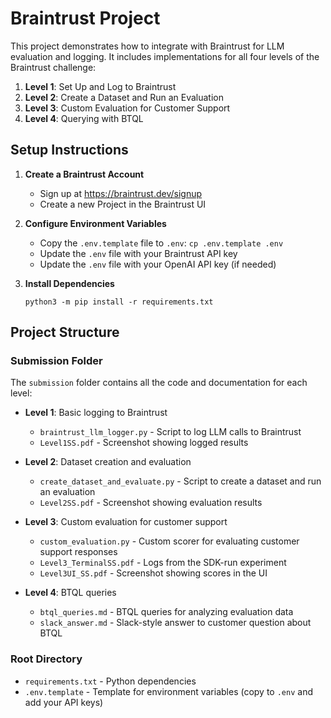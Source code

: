 # Braintrust Project

This project demonstrates how to integrate with Braintrust for LLM evaluation and logging. It includes implementations for all four levels of the Braintrust challenge:

1. **Level 1**: Set Up and Log to Braintrust
2. **Level 2**: Create a Dataset and Run an Evaluation
3. **Level 3**: Custom Evaluation for Customer Support
4. **Level 4**: Querying with BTQL

## Setup Instructions

1. **Create a Braintrust Account**
   - Sign up at https://braintrust.dev/signup
   - Create a new Project in the Braintrust UI

2. **Configure Environment Variables**
   - Copy the `.env.template` file to `.env`: `cp .env.template .env`
   - Update the `.env` file with your Braintrust API key
   - Update the `.env` file with your OpenAI API key (if needed)

3. **Install Dependencies**
   ```
   python3 -m pip install -r requirements.txt
   ```

## Project Structure

### Submission Folder
The `submission` folder contains all the code and documentation for each level:

- **Level 1**: Basic logging to Braintrust
  - `braintrust_llm_logger.py` - Script to log LLM calls to Braintrust
  - `Level1SS.pdf` - Screenshot showing logged results
  
- **Level 2**: Dataset creation and evaluation
  - `create_dataset_and_evaluate.py` - Script to create a dataset and run an evaluation
  - `Level2SS.pdf` - Screenshot showing evaluation results
  
- **Level 3**: Custom evaluation for customer support
  - `custom_evaluation.py` - Custom scorer for evaluating customer support responses
  - `Level3_TerminalSS.pdf` - Logs from the SDK-run experiment
  - `Level3UI_SS.pdf` - Screenshot showing scores in the UI
  
- **Level 4**: BTQL queries
  - `btql_queries.md` - BTQL queries for analyzing evaluation data
  - `slack_answer.md` - Slack-style answer to customer question about BTQL

### Root Directory
- `requirements.txt` - Python dependencies
- `.env.template` - Template for environment variables (copy to `.env` and add your API keys)
